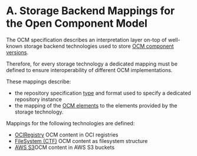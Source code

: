 # A. Storage Backend Mappings for the Open Component Model

The OCM specification describes an interpretation layer on-top of
well-known storage backend technologies used to store
[OCM component versions](../../specification/elements/README.md#component-versions).

Therefore, for every storage technology a dedicated mapping 
must be defined to ensure interoperability of different
OCM implementations.

These mappings describe:
- the repository specification [type](../../specification/formats/types.md#repository-types)
  and format used to specify a dedicated repository instance
- the mapping of the [OCM elements](../../specification/elements/README.md) 
  to the elements provided by the storage technology.

Mappings for the following technologies are defined:

- [OCIRegistry](OCIRegistry/README.md) OCM content in OCI registries
- [FileSystem (CTF)](CTF/README.md) OCM content as filesystem structure
- [AWS S3](S3/README.md)OCM content in AWS S3 buckets


